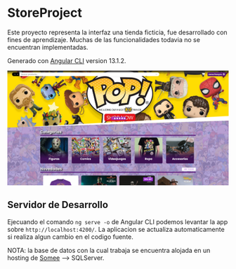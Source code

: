 # StoreProject

Este proyecto representa la interfaz una tienda ficticia, fue desarrollado con fines de aprendizaje.
Muchas de las funcionalidades todavia no se encuentran implementadas.


Generado con [Angular CLI](https://github.com/angular/angular-cli) version 13.1.2.

![Pagina demo](./src/assets/img/StoreProject.png)

## Servidor de Desarrollo

Ejecuando el comando `ng serve -o` de Angular CLI podemos levantar la app sobre `http://localhost:4200/`. La aplicacion se actualiza automaticamente si realiza algun cambio en el codigo fuente.


NOTA: la base de datos con la cual trabaja se encuentra alojada en un hosting de [Somee](https://somee.com) --> SQLServer.
